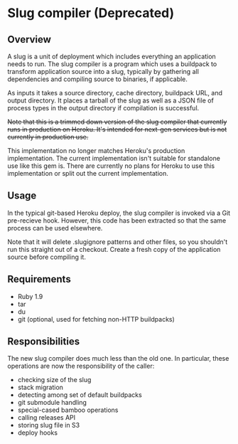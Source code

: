 # Slug compiler (Deprecated)

## Overview

A slug is a unit of deployment which includes everything an
application needs to run. The slug compiler is a program which uses a
buildpack to transform application source into a slug, typically by
gathering all dependencies and compiling source to binaries, if
applicable.

As inputs it takes a source directory, cache directory, buildpack URL,
and output directory. It places a tarball of the slug as well as a
JSON file of process types in the output directory if compilation is
successful.

~~Note that this is a trimmed down version of the slug compiler that
currently runs in production on Heroku. It's intended for next-gen
services but is not currently in production use.~~

This implementation no longer matches Heroku's production implementation. The current implementation isn't suitable for standalone use like this gem is. There are currently no plans for Heroku to use this implementation or split out the current implementation.

## Usage

In the typical git-based Heroku deploy, the slug compiler is invoked
via a Git pre-recieve hook. However, this code has been extracted so
that the same process can be used elsewhere.

Note that it will delete .slugignore patterns and other files, so you
shouldn't run this straight out of a checkout. Create a fresh copy of
the application source before compiling it.

## Requirements

* Ruby 1.9
* tar
* du
* git (optional, used for fetching non-HTTP buildpacks)

## Responsibilities

The new slug compiler does much less than the old one. In particular,
these operations are now the responsibility of the caller:

* checking size of the slug
* stack migration
* detecting among set of default buildpacks
* git submodule handling
* special-cased bamboo operations
* calling releases API
* storing slug file in S3
* deploy hooks
